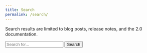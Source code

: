 ```yaml
---
title: Search
permalink: /search/
---
```


Search results are limited to blog posts, release notes, and the 2.0 documentation.

<div class="row">
  <div class="col-lg-6">
    <form action="get" id="site_search">
      <div class="input-group">
        <input class="form-control" type="text" id="search_box" placeholder="Search for...">
        <span class="input-group-btn">
          <button class="btn btn-default" type="button">Search</button>
        </span>
      </div>
    </form>
  </div>
</div>

<br/>

<div id="search_status"></div>

<table class="table table-striped" id="search_results"></table>

<script src="https://cdnjs.cloudflare.com/ajax/libs/lunr.js/1.0.0/lunr.min.js"></script>
<script src="https://ajax.googleapis.com/ajax/libs/jquery/1.11.3/jquery.min.js"></script>
<script src="/js/search.js"></script>
